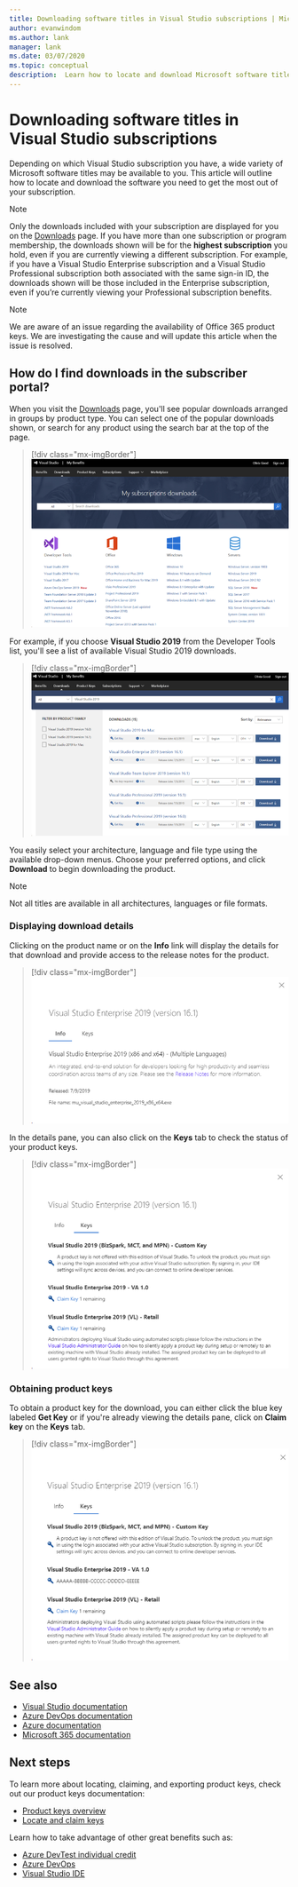 ```yaml
---
title: Downloading software titles in Visual Studio subscriptions | Microsoft Docs
author: evanwindom
ms.author: lank
manager: lank
ms.date: 03/07/2020
ms.topic: conceptual
description:  Learn how to locate and download Microsoft software titles in Visual Studio subscriptions
---
```


# Downloading software titles in Visual Studio subscriptions
Depending on which Visual Studio subscription you have, a wide variety of Microsoft software titles may be available to you.  This article will outline how to locate and download the software you need to get the most out of your subscription. 

> [!NOTE]
> Only the downloads included with your subscription are displayed for you on the [Downloads](https://my.visualstudio.com/downloads/featured) page.  If you have more than one subscription or program membership, the downloads shown will be for the **highest subscription** you hold, even if you are currently viewing a different subscription.  For example, if you have a Visual Studio Enterprise subscription and a Visual Studio Professional subscription both associated with the same sign-in ID, the downloads shown will be those included in the Enterprise subscription, even if you’re currently viewing your Professional subscription benefits.

> [!NOTE]
> We are aware of an issue regarding the availability of Office 365 product keys.  We are investigating the cause and will update this article when the issue is resolved. 

## How do I find downloads in the subscriber portal?
When you visit the [Downloads](https://my.visualstudio.com/downloads/featured?wt.mc_id=o~msft~docs) page, you'll see popular downloads arranged in groups by product type.  You can select one of the popular downloads shown, or search for any product using the search bar at the top of the page.
> [!div class="mx-imgBorder"]
> ![Subscriber downloads page](_img/subscriber-downloads/subscriber-downloads-resized.png)

For example, if you choose **Visual Studio 2019** from the Developer Tools list, you'll see a list of available Visual Studio 2019 downloads.
> [!div class="mx-imgBorder"]
> ![Visual Studio 2019 downloads](_img/subscriber-downloads/vs2019-product-list.png)

You easily select your architecture, language and file type using the available drop-down menus. Choose your preferred options, and click **Download** to begin downloading the product.

> [!NOTE]
> Not all titles are available in all architectures, languages or file formats.  

### Displaying download details
Clicking on the product name or on the **Info** link will display the details for that download and provide access to the release notes for the product.
> [!div class="mx-imgBorder"]
> ![Visual Studio 2019 download details](_img/subscriber-downloads/vs2019-info.png)

In the details pane, you can also click on the **Keys** tab to check the status of your product keys.
> [!div class="mx-imgBorder"]
> ![Visual Studio 2019 product keys](_img/subscriber-downloads/vs2019-keys.png)

### Obtaining product keys
To obtain a product key for the download, you can either click the blue key labeled **Get Key** or if you're already viewing the details pane, click on **Claim key** on the **Keys** tab.
> [!div class="mx-imgBorder"]
> ![Visual Studio 2019 claim product keys](_img/subscriber-downloads/vs2019-claim-keys.png)

## See also
- [Visual Studio documentation](https://docs.microsoft.com/visualstudio/)
- [Azure DevOps documentation](https://docs.microsoft.com/azure/devops/)
- [Azure documentation](https://docs.microsoft.com/azure/)
- [Microsoft 365 documentation](https://docs.microsoft.com/microsoft-365/)

## Next steps
To learn more about locating, claiming, and exporting product keys, check out our product keys documentation:
- [Product keys overview](product-keys.md)
- [Locate and claim keys](find-keys.md)

Learn how to take advantage of other great benefits such as:
- [Azure DevTest individual credit](vs-azure.md)
- [Azure DevOps](vs-azure-devops.md)
- [Visual Studio IDE](vs-ide-benefit.md)




